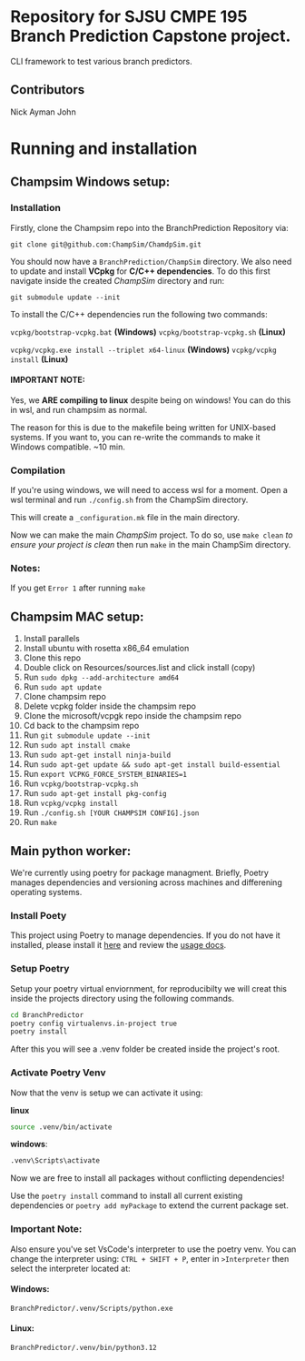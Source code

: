 # Repository for SJSU CMPE 195 __Branch Prediction__ Capstone project.

CLI framework to test various branch predictors.

## Contributors
Nick
Ayman
John

# Running and installation

## Champsim Windows setup:

### Installation
Firstly, clone the Champsim repo into the BranchPrediction Repository via:

`git clone git@github.com:ChampSim/ChamdpSim.git`

You should now have a `BranchPrediction/ChampSim` directory. We also need to update and install __VCpkg__ for __C/C++ dependencies__. To do this first navigate inside the created _ChampSim_ directory and run: 

`git submodule update --init`

To install the C/C++ dependencies run the following two commands:

`vcpkg/bootstrap-vcpkg.bat` __(Windows)__ `vcpkg/bootstrap-vcpkg.sh` **(Linux)**

`vcpkg/vcpkg.exe install --triplet x64-linux` __(Windows)__ `vcpkg/vcpkg install` __(Linux)__

#### IMPORTANT NOTE:
Yes, we __ARE compiling to linux__ despite being on windows! You can do this in wsl, and run champsim as normal. 

The reason for this is due to the makefile being written for UNIX-based systems. If you want to, you can re-write the commands to make it Windows compatible. ~10 min.

### Compilation

If you're using windows, we will need to access wsl for a moment. Open a wsl terminal and run `./config.sh` from the ChampSim directory.

This will create a `_configuration.mk` file in the main directory.

Now we can make the main _ChampSim_ project. To do so, use `make clean` _to ensure your project is clean_ then run `make` in the main ChampSim directory. 


### Notes:
If you get `Error 1` after running `make`



## Champsim MAC setup:
1. Install parallels
2. Install ubuntu with rosetta x86_64 emulation
3. Clone this repo
4. Double click on Resources/sources.list and click install (copy)
5. Run `sudo dpkg --add-architecture amd64`
6. Run `sudo apt update`
7. Clone champsim repo
8. Delete vcpkg folder inside the champsim repo
9. Clone the microsoft/vcpgk repo inside the champsim repo
10. Cd back to the champsim repo
11. Run `git submodule update --init`
12. Run `sudo apt install cmake`
13. Run `sudo apt-get install ninja-build`
14. Run `sudo apt-get update && sudo apt-get install build-essential`
15. Run `export VCPKG_FORCE_SYSTEM_BINARIES=1`
16. Run `vcpkg/bootstrap-vcpkg.sh`
17. Run `sudo apt-get install pkg-config`
18. Run `vcpkg/vcpkg install`
19. Run `./config.sh [YOUR CHAMPSIM CONFIG].json`
20. Run `make`

## Main python worker:

We're currently using poetry for package managment. Briefly, Poetry manages dependencies and versioning across machines and differening operating systems.

### __Install Poety__

This project using Poetry to manage dependencies. If you do not have it installed, please install it [here](https://python-poetry.org/docs/) and review the [usage docs](https://python-poetry.org/docs/basic-usage/).

### __Setup Poetry__ 
Setup your poetry virtual enviornment, for reproducibilty we will creat this inside the projects directory using the following commands.

```bash
cd BranchPredictor
poetry config virtualenvs.in-project true
poetry install
```
After this you will see a .venv folder be created inside the project's root. 

### __Activate Poetry Venv__
Now that the venv is setup we can activate it using:

__linux__
```bash
source .venv/bin/activate
```

__windows__:
```cmd
.venv\Scripts\activate
```

Now we are free to install all packages without conflicting dependencies!

Use the `poetry install` command to install all current existing dependencies or `poetry add myPackage` to extend the current package set. 

### Important Note:
Also ensure you've set VsCode's interpreter to use the poetry venv. You can change the interpreter using: `CTRL + SHIFT + P`, enter in `>Interpreter` then select the interpreter located at:
#### Windows:
 ```
 BranchPredictor/.venv/Scripts/python.exe
 ```
#### Linux:
 ```
 BranchPredictor/.venv/bin/python3.12
 ```
